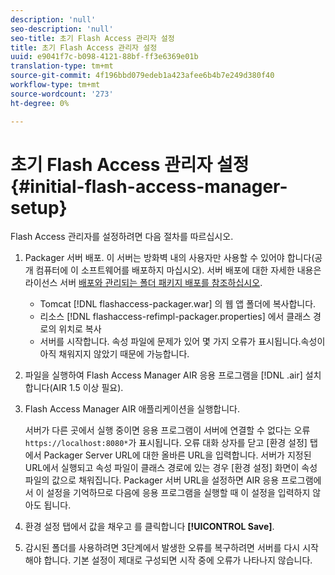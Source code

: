 ```yaml
---
description: 'null'
seo-description: 'null'
seo-title: 초기 Flash Access 관리자 설정
title: 초기 Flash Access 관리자 설정
uuid: e9041f7c-b098-4121-88bf-ff3e6369e01b
translation-type: tm+mt
source-git-commit: 4f196bbd079edeb1a423afee6b4b7e249d380f40
workflow-type: tm+mt
source-wordcount: '273'
ht-degree: 0%

---
```



# 초기 Flash Access 관리자 설정 {#initial-flash-access-manager-setup}

Flash Access 관리자를 설정하려면 다음 절차를 따르십시오.

1. Packager 서버 배포. 이 서버는 방화벽 내의 사용자만 사용할 수 있어야 합니다(공개 컴퓨터에 이 소프트웨어를 배포하지 마십시오). 서버 배포에 대한 자세한 내용은 라이선스 서버 [배포와 관리되는 폴더 패키지 배포를 참조하십시오](../../aaxs-reference-implementations/deploying-license-server-and-wfp/deploying-license-server-wfp-overview.md).

   * Tomcat [!DNL flashaccess-packager.war] 의 웹 앱 폴더에 복사합니다.
   * 리소스 [!DNL flashaccess-refimpl-packager.properties] 에서 클래스 경로의 위치로 복사
   * 서버를 시작합니다. 속성 파일에 문제가 있어 몇 가지 오류가 표시됩니다.속성이 아직 채워지지 않았기 때문에 가능합니다.

1. 파일을 실행하여 Flash Access Manager AIR 응용 프로그램을 [!DNL .air] 설치합니다(AIR 1.5 이상 필요).
1. Flash Access Manager AIR 애플리케이션을 실행합니다.

   서버가 다른 곳에서 실행 중이면 응용 프로그램이 서버에 연결할 수 없다는 오류 `https://localhost:8080*`가 표시됩니다. 오류 대화 상자를 닫고 [환경 설정] 탭에서 Packager Server URL에 대한 올바른 URL을 입력합니다. 서버가 지정된 URL에서 실행되고 속성 파일이 클래스 경로에 있는 경우 [환경 설정] 화면이 속성 파일의 값으로 채워집니다. Packager 서버 URL을 설정하면 AIR 응용 프로그램에서 이 설정을 기억하므로 다음에 응용 프로그램을 실행할 때 이 설정을 입력하지 않아도 됩니다.
1. 환경 설정 탭에서 값을 채우고 를 클릭합니다 **[!UICONTROL Save]**.
1. 감시된 폴더를 사용하려면 3단계에서 발생한 오류를 복구하려면 서버를 다시 시작해야 합니다. 기본 설정이 제대로 구성되면 시작 중에 오류가 나타나지 않습니다.

